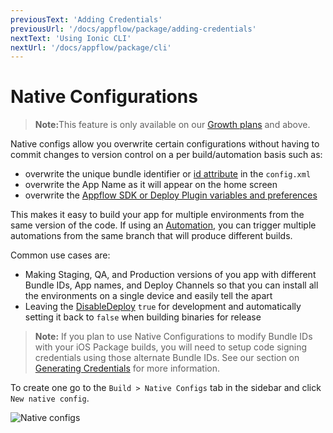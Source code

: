 ```yaml
---
previousText: 'Adding Credentials'
previousUrl: '/docs/appflow/package/adding-credentials'
nextText: 'Using Ionic CLI'
nextUrl: '/docs/appflow/package/cli'
---
```


# Native Configurations

<blockquote>
  <p><b>Note:</b>This feature is only available on our <a href="/pricing">Growth plans</a> and above.</p>
</blockquote>

Native configs allow you overwrite certain configurations without having to commit changes to version control on a per build/automation basis such as:
* overwrite the unique bundle identifier or [id attribute](https://cordova.apache.org/docs/en/latest/config_ref/#widget) in the `config.xml`
* overwrite the App Name as it will appear on the home screen
* overwrite the [Appflow SDK or Deploy Plugin variables and preferences](/docs/appflow/deploy/api#plugin-variables)

This makes it easy to build your app for multiple environments from the same version of the code.
If using an [Automation](/docs/appflow/automation/intro), you can trigger multiple automations from
the same branch that will produce different builds.

Common use cases are:
* Making Staging, QA, and Production versions of you app with different Bundle IDs, App names, and
Deploy Channels so that you can install all the environments on a single device and easily tell the apart
* Leaving the [DisableDeploy](/docs/appflow/deploy/api#disabledeploy) `true` for development and automatically setting it back to `false` when building binaries for release

<blockquote>
  <b>Note:</b> If you plan to use Native Configurations to modify Bundle IDs with your iOS Package builds, you will need to setup code signing credentials using those alternate Bundle IDs. See our section on <a href="/docs/appflow/package/credentials">Generating Credentials</a> for more information.
</blockquote>

To create one go to the `Build > Native Configs` tab in the sidebar and click `New native config`.

![Native configs](/docs/assets/img/appflow/ss-native-configs.png)
